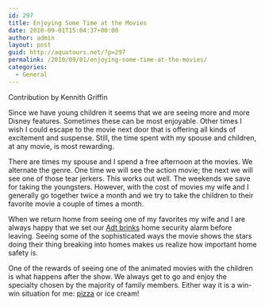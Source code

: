 ```yaml
---
id: 297
title: Enjoying Some Time at the Movies
date: 2010-09-01T15:04:37+00:00
author: admin
layout: post
guid: http://aquatours.net/?p=297
permalink: /2010/09/01/enjoying-some-time-at-the-movies/
categories:
  - General
---
```

Contribution by Kennith Griffin

Since we have young children it seems that we are seeing more and more Disney features. Sometimes these can be most enjoyable. Other times I wish I could escape to the movie next door that is offering all kinds of excitement and suspense. Still, the time spent with my spouse and children, at any movie, is most rewarding.

There are times my spouse and I spend a free afternoon at the movies. We alternate the genre. One time we will see the action movie; the next we will see one of those tear jerkers. This works out well. The weekends we save for taking the youngsters. However, with the cost of movies my wife and I generally go together twice a month and we try to take the children to their favorite movie a couple of times a month.

When we return home from seeing one of my favorites my wife and I are always happy that we set our [Adt brinks](http://www.securitychoice.com/ "Click here for Adt brinks offers") home security alarm before leaving. Seeing some of the sophisticated ways the movie shows the stars doing their thing breaking into homes makes us realize how important home safety is.

One of the rewards of seeing one of the animated movies with the children is what happens after the show. We always get to go and enjoy the specialty chosen by the majority of family members. Either way it is a win-win situation for me: [pizza](http://whatscookingamerica.net/History/Pizza/PizzaHistory.htm) or ice cream!